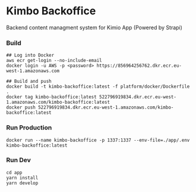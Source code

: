 # Kimbo Backoffice
Backend content managment system for Kimio App (Powered by Strapi)

### Build
```
## Log into Docker
aws ecr get-login --no-include-email
docker login -u AWS -p <password> https://856964256762.dkr.ecr.eu-west-1.amazonaws.com

## Build and push
docker build -t kimbo-backoffice:latest -f platform/docker/Dockerfile .
docker tag kimbo-backoffice:latest 522796919834.dkr.ecr.eu-west-1.amazonaws.com/kimbo-backoffice:latest
docker push 522796919834.dkr.ecr.eu-west-1.amazonaws.com/kimbo-backoffice:latest
```

### Run Production
`docker run --name kimbo-backoffice -p 1337:1337 --env-file=./app/.env kimbo-backoffice:latest`

### Run Dev
```
cd app
yarn install
yarn develop
```

